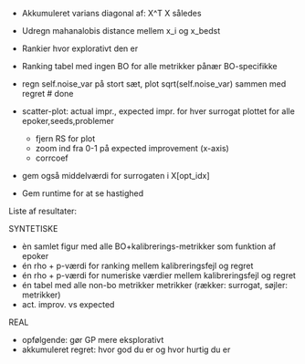 - Akkumuleret varians diagonal af: X^T X således
- Udregn mahanalobis distance mellem x_i og x_bedst
- Rankier hvor explorativt den er
- Ranking tabel med ingen BO for alle metrikker pånær BO-specifikke
- regn self.noise_var på stort sæt, plot sqrt(self.noise_var) sammen med regret # done
- scatter-plot: actual impr., expected impr. for hver surrogat plottet for alle epoker,seeds,problemer

  - fjern RS for plot
  - zoom ind fra 0-1 på expected improvement (x-axis)
  - corrcoef

- gem også middelværdi for surrogaten i X[opt_idx]
- Gem runtime for at se hastighed

Liste af resultater:

SYNTETISKE

- èn samlet figur med alle BO+kalibrerings-metrikker som funktion af epoker
- én rho + p-værdi for ranking mellem kalibreringsfejl og regret
- én rho + p-værdi for numeriske værdier mellem kalibreringsfejl og regret
- én tabel med alle non-bo metrikker metrikker (rækker: surrogat, søjler: metrikker)
- act. improv. vs expected

REAL

- opfølgende: gør GP mere eksplorativt
- akkumuleret regret: hvor god du er og hvor hurtig du er
